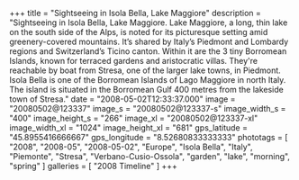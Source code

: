 +++
title = "Sightseeing in Isola Bella, Lake Maggiore"
description = "Sightseeing in Isola Bella, Lake Maggiore. Lake Maggiore, a long, thin lake on the south side of the Alps, is noted for its picturesque setting amid greenery-covered mountains. It’s shared by Italy’s Piedmont and Lombardy regions and Switzerland’s Ticino canton. Within it are the 3 tiny Borromean Islands, known for terraced gardens and aristocratic villas. They're reachable by boat from Stresa, one of the larger lake towns, in Piedmont. Isola Bella is one of the Borromean Islands of Lago Maggiore in north Italy. The island is situated in the Borromean Gulf 400 metres from the lakeside town of Stresa."
date = "2008-05-02T12:33:37.000"
image = "20080502@123337"
image_s = "20080502@123337-s"
image_width_s = "400"
image_height_s = "266"
image_xl = "20080502@123337-xl"
image_width_xl = "1024"
image_height_xl = "681"
gps_latitude = "45.8955416666667"
gps_longitude = "8.52680833333333"
phototags = [ "2008", "2008-05", "2008-05-02", "Europe", "Isola Bella", "Italy", "Piemonte", "Stresa", "Verbano-Cusio-Ossola", "garden", "lake", "morning", "spring" ]
galleries = [ "2008 Timeline" ]
+++
